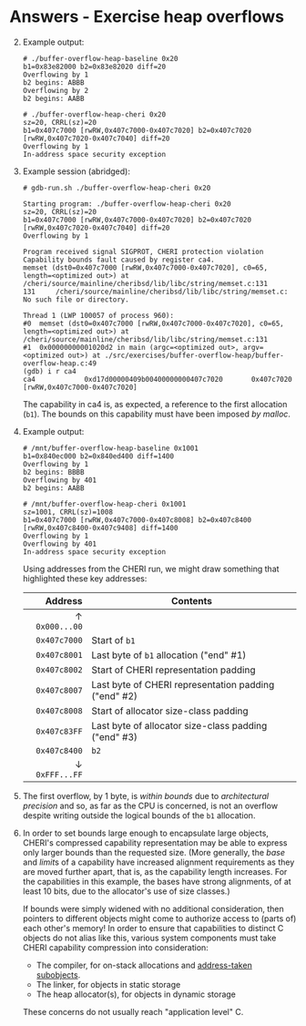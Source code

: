 # Answers - Exercise heap overflows

2. Example output:
   ```
   # ./buffer-overflow-heap-baseline 0x20
   b1=0x83e82000 b2=0x83e82020 diff=20
   Overflowing by 1
   b2 begins: ABBB
   Overflowing by 2
   b2 begins: AABB
   ```
   ```
   # ./buffer-overflow-heap-cheri 0x20
   sz=20, CRRL(sz)=20
   b1=0x407c7000 [rwRW,0x407c7000-0x407c7020] b2=0x407c7020 [rwRW,0x407c7020-0x407c7040] diff=20
   Overflowing by 1
   In-address space security exception
   ```

3. Example session (abridged):
   ```
   # gdb-run.sh ./buffer-overflow-heap-cheri 0x20

   Starting program: ./buffer-overflow-heap-cheri 0x20
   sz=20, CRRL(sz)=20
   b1=0x407c7000 [rwRW,0x407c7000-0x407c7020] b2=0x407c7020 [rwRW,0x407c7020-0x407c7040] diff=20
   Overflowing by 1

   Program received signal SIGPROT, CHERI protection violation
   Capability bounds fault caused by register ca4.
   memset (dst0=0x407c7000 [rwRW,0x407c7000-0x407c7020], c0=65, length=<optimized out>) at /cheri/source/mainline/cheribsd/lib/libc/string/memset.c:131
   131     /cheri/source/mainline/cheribsd/lib/libc/string/memset.c: No such file or directory.

   Thread 1 (LWP 100057 of process 960):
   #0  memset (dst0=0x407c7000 [rwRW,0x407c7000-0x407c7020], c0=65, length=<optimized out>) at /cheri/source/mainline/cheribsd/lib/libc/string/memset.c:131
   #1  0x00000000001020d2 in main (argc=<optimized out>, argv=<optimized out>) at ./src/exercises/buffer-overflow-heap/buffer-overflow-heap.c:49
   (gdb) i r ca4
   ca4            0xd17d00000409b00400000000407c7020       0x407c7020 [rwRW,0x407c7000-0x407c7020]
   ```

   The capability in ca4 is, as expected, a reference to the first allocation
   (`b1`).  The bounds on this capability must have been imposed *by malloc*.

4. Example output:
   ```
   # /mnt/buffer-overflow-heap-baseline 0x1001
   b1=0x840ec000 b2=0x840ed400 diff=1400
   Overflowing by 1
   b2 begins: BBBB
   Overflowing by 401
   b2 begins: AABB
   ```
   ```
   # /mnt/buffer-overflow-heap-cheri 0x1001
   sz=1001, CRRL(sz)=1008
   b1=0x407c7000 [rwRW,0x407c7000-0x407c8008] b2=0x407c8400 [rwRW,0x407c8400-0x407c9408] diff=1400
   Overflowing by 1
   Overflowing by 401
   In-address space security exception
   ```

   Using addresses from the CHERI run, we might draw something that highlighted
   these key addresses:

   | Address | Contents |
   | ------: | -------- |
   | ↑ `0x000...00` | |
   | `0x407c7000` | Start of `b1` |
   | `0x407c8001` | Last byte of `b1` allocation ("end" #1) |
   | `0x407c8002` | Start of CHERI representation padding |
   | `0x407c8007` | Last byte of CHERI representation padding ("end" #2) |
   | `0x407c8008` | Start of allocator size-class padding |
   | `0x407c83FF` | Last byte of allocator size-class padding ("end" #3) |
   | `0x407c8400` | `b2` |
   | ↓ `0xFFF...FF` | |

5. The first overflow, by 1 byte, is *within bounds* due to *architectural
   precision* and so, as far as the CPU is concerned, is not an overflow despite
   writing outside the logical bounds of the `b1` allocation.

6. In order to set bounds large enough to encapsulate large objects, CHERI's
   compressed capability representation may be able to express only larger
   bounds than the requested size.  (More generally, the *base* and *limit*s of
   a capability have increased alignment requirements as they are moved further
   apart, that is, as the capability length increases.  For the capabilities
   in this example, the bases have strong alignments, of at least 10 bits, due
   to the allocator's use of size classes.)

   If bounds were simply widened with no additional consideration, then pointers
   to different objects might come to authorize access to (parts of) each
   other's memory!  In order to ensure that capabilities to distinct C objects
   do not alias like this, various system components must take CHERI capability
   compression into consideration:

   - The compiler, for on-stack allocations and [address-taken subobjects](../buffer-overflow-subobject).
   - The linker, for objects in static storage
   - The heap allocator(s), for objects in dynamic storage

   These concerns do not usually reach "application level" C.
